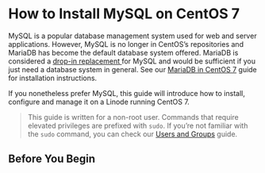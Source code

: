 # How to Install MySQL on CentOS 7

MySQL is a popular database management system used for web and server applications. However, MySQL is no longer in CentOS’s repositories and MariaDB has become the default database system offered. MariaDB is considered a [drop-in replacement ](https://mariadb.com/kb/en/mariadb/mariadb-vs-mysql-compatibility/)for MySQL and would be sufficient if you just need a database system in general. See our [MariaDB in CentOS 7](https://www.linode.com/docs/databases/mariadb/how-to-install-mariadb-on-centos-7) guide for installation instructions.

If you nonetheless prefer MySQL, this guide will introduce how to install, configure and manage it on a Linode running CentOS 7.

> This guide is written for a non-root user. Commands that require elevated privileges are prefixed with `sudo`. If you’re not familiar with the `sudo` command, you can check our [Users and Groups](https://www.linode.com/docs/tools-reference/linux-users-and-groups) guide.

## Before You Begin